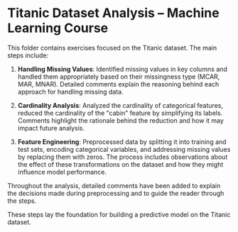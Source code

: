 # Titanic Dataset Analysis – Machine Learning Course

This folder contains exercises focused on the Titanic dataset. The main steps include:

1. **Handling Missing Values**: Identified missing values in key columns and handled them appropriately based on their missingness type (MCAR, MAR, MNAR). Detailed comments explain the reasoning behind each approach for handling missing data.
   
2. **Cardinality Analysis**: Analyzed the cardinality of categorical features, reduced the cardinality of the "cabin" feature by simplifying its labels. Comments highlight the rationale behind the reduction and how it may impact future analysis.
   
3. **Feature Engineering**: Preprocessed data by splitting it into training and test sets, encoding categorical variables, and addressing missing values by replacing them with zeros. The process includes observations about the effect of these transformations on the dataset and how they might influence model performance.

Throughout the analysis, detailed comments have been added to explain the decisions made during preprocessing and to guide the reader through the steps.

These steps lay the foundation for building a predictive model on the Titanic dataset.
